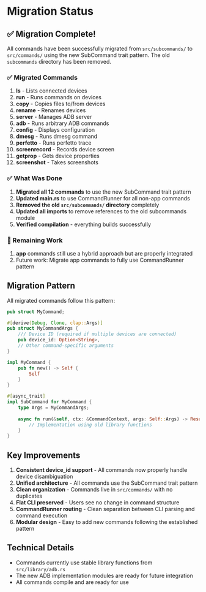 # Migration Status

## ✅ Migration Complete!

All commands have been successfully migrated from `src/subcommands/` to `src/commands/` using the new SubCommand trait pattern. The old `subcommands` directory has been removed.

### ✅ Migrated Commands

1. **ls** - Lists connected devices
2. **run** - Runs commands on devices
3. **copy** - Copies files to/from devices
4. **rename** - Renames devices
5. **server** - Manages ADB server
6. **adb** - Runs arbitrary ADB commands
7. **config** - Displays configuration
8. **dmesg** - Runs dmesg command
9. **perfetto** - Runs perfetto trace
10. **screenrecord** - Records device screen
11. **getprop** - Gets device properties
12. **screenshot** - Takes screenshots

### ✅ What Was Done

1. **Migrated all 12 commands** to use the new SubCommand trait pattern
2. **Updated main.rs** to use CommandRunner for all non-app commands
3. **Removed the old `src/subcommands/` directory** completely
4. **Updated all imports** to remove references to the old subcommands module
5. **Verified compilation** - everything builds successfully

### 🔄 Remaining Work

1. **app** commands still use a hybrid approach but are properly integrated
2. Future work: Migrate app commands to fully use CommandRunner pattern

## Migration Pattern

All migrated commands follow this pattern:

```rust
pub struct MyCommand;

#[derive(Debug, Clone, clap::Args)]
pub struct MyCommandArgs {
    /// Device ID (required if multiple devices are connected)
    pub device_id: Option<String>,
    // Other command-specific arguments
}

impl MyCommand {
    pub fn new() -> Self {
        Self
    }
}

#[async_trait]
impl SubCommand for MyCommand {
    type Args = MyCommandArgs;
    
    async fn run(&self, ctx: &CommandContext, args: Self::Args) -> Result<()> {
        // Implementation using old library functions
    }
}
```

## Key Improvements

1. **Consistent device_id support** - All commands now properly handle device disambiguation
2. **Unified architecture** - All commands use the SubCommand trait pattern
3. **Clean organization** - Commands live in `src/commands/` with no duplicates
4. **Flat CLI preserved** - Users see no change in command structure
5. **CommandRunner routing** - Clean separation between CLI parsing and command execution
6. **Modular design** - Easy to add new commands following the established pattern

## Technical Details

- Commands currently use stable library functions from `src/library/adb.rs`
- The new ADB implementation modules are ready for future integration
- All commands compile and are ready for use